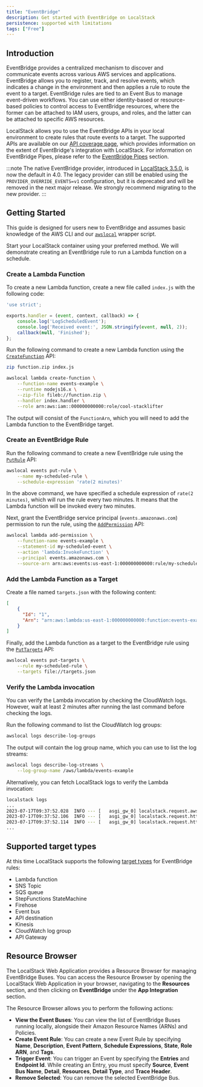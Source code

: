 ```yaml
---
title: "EventBridge"
description: Get started with EventBridge on LocalStack
persistence: supported with limitations
tags: ["Free"]
---
```


## Introduction

EventBridge provides a centralized mechanism to discover and communicate events across various AWS services and applications.
EventBridge allows you to register, track, and resolve events, which indicates a change in the environment and then applies a rule to route the event to a target.
EventBridge rules are tied to an Event Bus to manage event-driven workflows.
You can use either identity-based or resource-based policies to control access to EventBridge resources, where the former can be attached to IAM users, groups, and roles, and the latter can be attached to specific AWS resources.

LocalStack allows you to use the EventBridge APIs in your local environment to create rules that route events to a target.
The supported APIs are available on our [API coverage page](), which provides information on the extent of EventBridge's integration with LocalStack.
For information on EventBridge Pipes, please refer to the [EventBridge Pipes]() section.

:::note
The native EventBridge provider, introduced in [LocalStack 3.5.0](https://discuss.localstack.cloud/t/localstack-release-v3-5-0/947), is now the default in 4.0. The legacy provider can still be enabled using the `PROVIDER_OVERRIDE_EVENTS=v1` configuration, but it is deprecated and will be removed in the next major release. We strongly recommend migrating to the new provider.
:::

## Getting Started

This guide is designed for users new to EventBridge and assumes basic knowledge of the AWS CLI and our [`awslocal`](https://github.com/localstack/awscli-local) wrapper script.

Start your LocalStack container using your preferred method.
We will demonstrate creating an EventBridge rule to run a Lambda function on a schedule.

### Create a Lambda Function

To create a new Lambda function, create a new file called `index.js` with the following code:

```js
'use strict';

exports.handler = (event, context, callback) => {
    console.log('LogScheduledEvent');
    console.log('Received event:', JSON.stringify(event, null, 2));
    callback(null, 'Finished');
};
```

Run the following command to create a new Lambda function using the [`CreateFunction`](https://docs.aws.amazon.com/cli/latest/reference/lambda/create-function.html) API:

```bash
zip function.zip index.js

awslocal lambda create-function \
    --function-name events-example \
    --runtime nodejs16.x \
    --zip-file fileb://function.zip \
    --handler index.handler \
    --role arn:aws:iam::000000000000:role/cool-stacklifter
```

The output will consist of the `FunctionArn`, which you will need to add the Lambda function to the EventBridge target.

### Create an EventBridge Rule

Run the following command to create a new EventBridge rule using the [`PutRule`](https://docs.aws.amazon.com/cli/latest/reference/events/put-rule.html) API:

```bash
awslocal events put-rule \
    --name my-scheduled-rule \
    --schedule-expression 'rate(2 minutes)'
```

In the above command, we have specified a schedule expression of `rate(2 minutes)`, which will run the rule every two minutes.
It means that the Lambda function will be invoked every two minutes.

Next, grant the EventBridge service principal (`events.amazonaws.com`) permission to run the rule, using the [`AddPermission`](https://docs.aws.amazon.com/cli/latest/reference/events/add-permission.html) API:

```bash
awslocal lambda add-permission \
    --function-name events-example \
    --statement-id my-scheduled-event \
    --action 'lambda:InvokeFunction' \
    --principal events.amazonaws.com \
    --source-arn arn:aws:events:us-east-1:000000000000:rule/my-scheduled-rule
```

### Add the Lambda Function as a Target

Create a file named `targets.json` with the following content:

```json
[
    {
      "Id": "1", 
      "Arn": "arn:aws:lambda:us-east-1:000000000000:function:events-example"
    }
]
```

Finally, add the Lambda function as a target to the EventBridge rule using the [`PutTargets`](https://docs.aws.amazon.com/cli/latest/reference/events/put-targets.html) API:

```bash
awslocal events put-targets \
    --rule my-scheduled-rule \
    --targets file://targets.json
```

### Verify the Lambda invocation

You can verify the Lambda invocation by checking the CloudWatch logs.
However, wait at least 2 minutes after running the last command before checking the logs.

Run the following command to list the CloudWatch log groups:

```bash
awslocal logs describe-log-groups
```

The output will contain the log group name, which you can use to list the log streams:

```bash
awslocal logs describe-log-streams \
    --log-group-name /aws/lambda/events-example
```

Alternatively, you can fetch LocalStack logs to verify the Lambda invocation:

```bash
localstack logs
...
2023-07-17T09:37:52.028  INFO --- [   asgi_gw_0] localstack.request.aws     : AWS lambda.Invoke => 202
2023-07-17T09:37:52.106  INFO --- [   asgi_gw_0] localstack.request.http    : POST /_localstack_lambda/97e08ac50c18930f131d9dd9744b8df4/invocations/ecb744d0-b3f2-400f-9e49-c85cf12b1e00/logs => 202
2023-07-17T09:37:52.114  INFO --- [   asgi_gw_0] localstack.request.http    : POST /_localstack_lambda/97e08ac50c18930f131d9dd9744b8df4/invocations/ecb744d0-b3f2-400f-9e49-c85cf12b1e00/response => 202
...
```

## Supported target types

At this time LocalStack supports the following [target types](https://docs.aws.amazon.com/eventbridge/latest/userguide/eb-targets.html#eb-console-targets) for EventBridge rules:

- Lambda function
- SNS Topic
- SQS queue
- StepFunctions StateMachine
- Firehose
- Event bus
- API destination
- Kinesis
- CloudWatch log group
- API Gateway

## Resource Browser

The LocalStack Web Application provides a Resource Browser for managing EventBridge Buses.
You can access the Resource Browser by opening the LocalStack Web Application in your browser, navigating to the **Resources** section, and then clicking on **EventBridge** under the **App Integration** section.

The Resource Browser allows you to perform the following actions:

- **View the Event Buses**: You can view the list of EventBridge Buses running locally, alongside their Amazon Resource Names (ARNs) and Policies.
- **Create Event Rule**: You can create a new Event Rule by specifying **Name**, **Description**, **Event Pattern**, **Schedule Expressions**, **State**, **Role ARN**, and **Tags**.
- **Trigger Event**: You can trigger an Event by specifying the **Entries** and **Endpoint Id**.
  While creating an Entry, you must specify **Source**, **Event Bus Name**, **Detail**, **Resources**, **Detail Type**, and **Trace Header**.
- **Remove Selected**: You can remove the selected EventBridge Bus.
